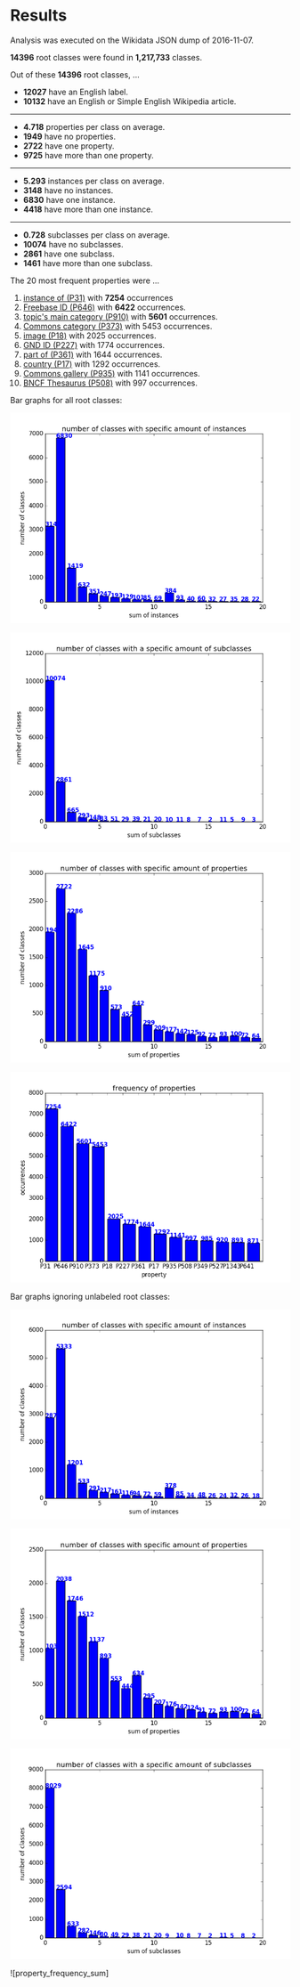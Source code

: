 # Results

Analysis was executed on the Wikidata JSON dump of 2016-11-07.

**14396** root classes were found in **1,217,733** classes.

Out of these **14396** root classes, ...

* **12027** have an English label.
* **10132** have an English or Simple English Wikipedia article.

---

* **4.718** properties per class on average.
* **1949** have no properties.
* **2722** have one property.
* **9725** have more than one property.

---

* **5.293** instances per class on average.
* **3148** have no instances.
* **6830** have one instance.
* **4418** have more than one instance.

---

* **0.728** subclasses per class on average.
* **10074** have no subclasses.
* **2861** have one subclass.
* **1461** have more than one subclass.

The 20 most frequent properties were ...

1. [instance of (P31)](https://www.wikidata.org/wiki/Property:P31) with **7254** occurrences
2. [Freebase ID (P646)](https://www.wikidata.org/wiki/Property:P646) with **6422** occurrences.
3. [topic's main category (P910)](https://www.wikidata.org/wiki/Property:P910) with **5601** occurrences.
4. [Commons category (P373)](https://www.wikidata.org/wiki/Property:P373) with 5453 occurrences.
5. [image (P18)](https://www.wikidata.org/wiki/Property:P18) with 2025 occurrences.
6. [GND ID (P227)](https://www.wikidata.org/wiki/Property:P227) with 1774 occurrences.
7. [part of (P361)](https://www.wikidata.org/wiki/Property:P361) with 1644 occurrences.
8. [country (P17)](https://www.wikidata.org/wiki/Property:P17) with 1292 occurrences.
9. [Commons gallery (P935)](https://www.wikidata.org/wiki/Property:P935) with 1141 occurrences.
10. [BNCF Thesaurus (P508)](https://www.wikidata.org/wiki/Property:P508) with 997 occurrences.

Bar graphs for all root classes:


![instance sum]


![subclass sum]


![property sum]


![property frequency]


Bar graphs ignoring unlabeled root classes:


![labeled_instance_sum]


![labeled_property_sum]


![labeled_subclass_sum]


![property_frequency_sum] 


[instance sum]: https://github.com/AlexBaier/bachelorthesis/blob/master/data_analysis/output/instance_sum_20161107.png
[property sum]: https://github.com/AlexBaier/bachelorthesis/blob/master/data_analysis/output/property_sum_20161107.png
[subclass sum]: https://github.com/AlexBaier/bachelorthesis/blob/master/data_analysis/output/subclass_sum_20161107.png
[property frequency]: https://github.com/AlexBaier/bachelorthesis/blob/master/data_analysis/output/property_frequency_20161107.png

[labeled_instance_sum]: https://github.com/AlexBaier/bachelorthesis/blob/master/data_analysis/output/labeled_instance_sum_20161107.png
[labeled_property_sum]: https://github.com/AlexBaier/bachelorthesis/blob/master/data_analysis/output/labeled_property_sum_20161107.png
[labeled_subclass_sum]: https://github.com/AlexBaier/bachelorthesis/blob/master/data_analysis/output/labeled_subclass_sum_20161107.png
[labeled_property_frequency_sum]: https://github.com/AlexBaier/bachelorthesis/blob/master/data_analysis/output/labeled_property_frequency_20161107.png
